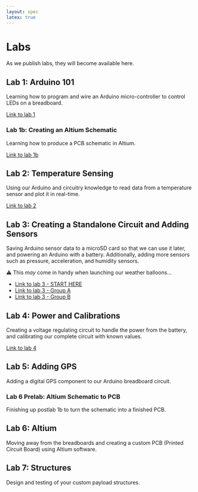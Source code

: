 ```yaml
---
layout: spec
latex: true
---
```


# Labs

As we publish labs, they will become available here.

## Lab 1: Arduino 101

Learning how to program and wire an Arduino micro-controller to control LEDs on a breadboard.

[Link to lab 1](/labs/lab-1)

### Lab 1b: Creating an Altium Schematic

Learning how to produce a PCB schematic in Altium.

[Link to lab 1b](/labs/lab-1b)

## Lab 2: Temperature Sensing

Using our Arduino and circuitry knowledge to read data from a temperature sensor and plot it in real-time.

[Link to lab 2](/labs/lab-2)

## Lab 3: Creating a Standalone Circuit and Adding Sensors

Saving Arduino sensor data to a microSD card so that we can use it later, and powering an Arduino with a battery. Additionally, adding more sensors such as pressure, acceleration, and humidity sensors.

:warning: This *may* come in handy when launching our weather balloons...

- [Link to lab 3 - START HERE](/labs/lab-3)
- [Link to lab 3 - Group A](/labs/lab-3GroupA)
- [Link to lab 3 - Group B](/labs/lab-3GroupB)

## Lab 4: Power and Calibrations

Creating a voltage regulating circuit to handle the power from the battery, and calibrating our complete circuit with known values.

[Link to lab 4](/labs/lab-4)

## Lab 5: Adding GPS

Adding a digital GPS component to our Arduino breadboard circuit.

<!--
[Link to lab 5](/labs/lab-5)
-->

### Lab 6 Prelab: Altium Schematic to PCB

Finishing up postlab 1b to turn the schematic into a finished PCB.

<!--
[Link to Lab 6 Prelab](/labs/lab-6-prelab)
-->

## Lab 6: Altium

Moving away from the breadboards and creating a custom PCB (Printed Circuit Board) using Altium software.

<!--
[Link to lab 6](/labs/lab-6)
-->

## Lab 7: Structures

Design and testing of your custom payload structures.

<!--
[Link to lab 7](/labs/lab-7)
-->